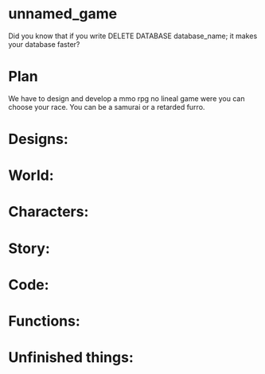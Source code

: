 # unnamed_game
Did you know that if you write DELETE DATABASE database_name; it makes your database faster?


# Plan
We have to design and develop a mmo rpg no lineal game were you can choose your race.
You can be a samurai or a retarded furro.

# Designs:

  # World:
 
  # Characters:
 
  # Story:

# Code:
  # Functions:
  
  # Unfinished things: